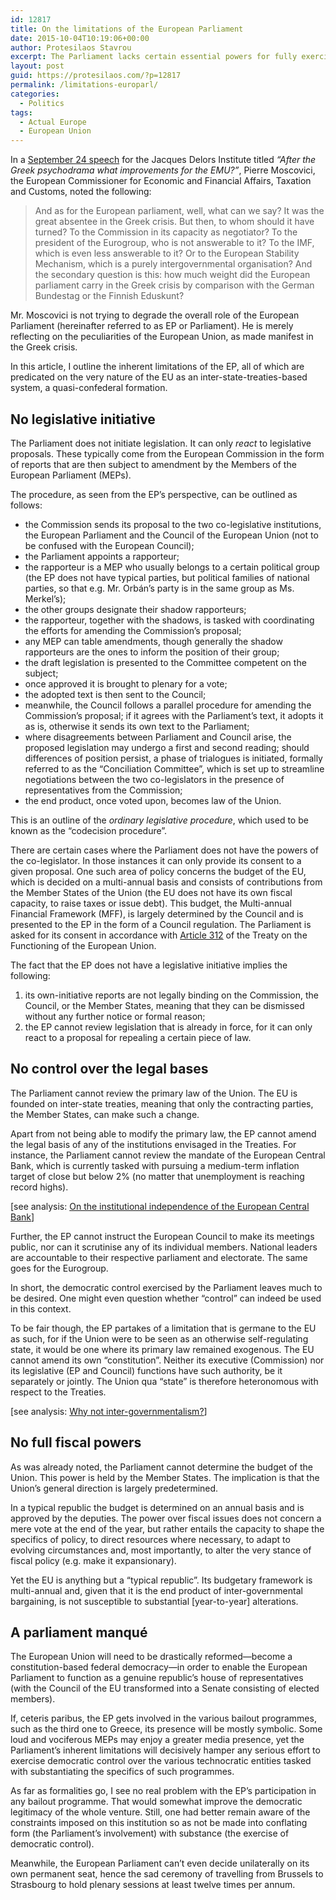 ```yaml
---
id: 12817
title: On the limitations of the European Parliament
date: 2015-10-04T10:19:06+00:00
author: Protesilaos Stavrou
excerpt: The Parliament lacks certain essential powers for fully exercising its democratic mandate and for exerting effective control over the institutions it scrutinises. Its inherent limitations can be attributed to the very nature of the European Union as an inter-state-treaties-based system, a peculiar quasi-confederation.
layout: post
guid: https://protesilaos.com/?p=12817
permalink: /limitations-europarl/
categories:
  - Politics
tags:
  - Actual Europe
  - European Union
---
```

In a <a href="http://www.delorsinstitute.eu/011-21955-After-the-Greek-psychodrama-what-improvements-for-the-EMU.html" target="_blank">September 24 speech</a> for the Jacques Delors Institute titled _“After the Greek psychodrama what improvements for the EMU?”_, Pierre Moscovici, the European Commissioner for Economic and Financial Affairs, Taxation and Customs, noted the following:

> And as for the European parliament, well, what can we say? It was the great absentee in the Greek crisis. But then, to whom should it have turned? To the Commission in its capacity as negotiator? To the president of the Eurogroup, who is not answerable to it? To the IMF, which is even less answerable to it? Or to the European Stability Mechanism, which is a purely intergovernmental organisation? And the secondary question is this: how much weight did the European parliament carry in the Greek crisis by comparison with the German Bundestag or the Finnish Eduskunt?

Mr. Moscovici is not trying to degrade the overall role of the European Parliament (hereinafter referred to as EP or Parliament). He is merely reflecting on the peculiarities of the European Union, as made manifest in the Greek crisis.

In this article, I outline the inherent limitations of the EP, all of which are predicated on the very nature of the EU as an inter-state-treaties-based system, a quasi-confederal formation.

## No legislative initiative

The Parliament does not initiate legislation. It can only _react_ to legislative proposals. These typically come from the European Commission in the form of reports that are then subject to amendment by the Members of the European Parliament (MEPs).

The procedure, as seen from the EP&#8217;s perspective, can be outlined as follows:

  * the Commission sends its proposal to the two co-legislative institutions, the European Parliament and the Council of the European Union (not to be confused with the European Council);
  * the Parliament appoints a rapporteur;
  * the rapporteur is a MEP who usually belongs to a certain political group (the EP does not have typical parties, but political families of national parties, so that e.g. Mr. Orbán’s party is in the same group as Ms. Merkel’s);
  * the other groups designate their shadow rapporteurs;
  * the rapporteur, together with the shadows, is tasked with coordinating the efforts for amending the Commission’s proposal;
  * any MEP can table amendments, though generally the shadow rapporteurs are the ones to inform the position of their group;
  * the draft legislation is presented to the Committee competent on the subject;
  * once approved it is brought to plenary for a vote;
  * the adopted text is then sent to the Council;
  * meanwhile, the Council follows a parallel procedure for amending the Commission’s proposal; if it agrees with the Parliament&#8217;s text, it adopts it as is, otherwise it sends its own text to the Parliament;
  * where disagreements between Parliament and Council arise, the proposed legislation may undergo a first and second reading; should differences of position persist, a phase of trialogues is initiated, formally referred to as the &#8220;Conciliation Committee&#8221;, which is set up to streamline negotiations between the two co-legislators in the presence of representatives from the Commission;
  * the end product, once voted upon, becomes law of the Union.

This is an outline of the _ordinary legislative procedure_, which used to be known as the “codecision procedure”.

There are certain cases where the Parliament does not have the powers of the co-legislator. In those instances it can only provide its consent to a given proposal. One such area of policy concerns the budget of the EU, which is decided on a multi-annual basis and consists of contributions from the Member States of the Union (the EU does not have its own fiscal capacity, to raise taxes or issue debt). This budget, the Multi-annual Financial Framework (MFF), is largely determined by the Council and is presented to the EP in the form of a Council regulation. The Parliament is asked for its consent in accordance with <a href="http://eur-lex.europa.eu/legal-content/EN/TXT/HTML/?uri=OJ:C:2010:083:FULL&from=en" target="_blank">Article 312</a> of the Treaty on the Functioning of the European Union.

The fact that the EP does not have a legislative initiative implies the following:

  1. its own-initiative reports are not legally binding on the Commission, the Council, or the Member States, meaning that they can be dismissed without any further notice or formal reason;
  2. the EP cannot review legislation that is already in force, for it can only react to a proposal for repealing a certain piece of law.

## No control over the legal bases

The Parliament cannot review the primary law of the Union. The EU is founded on inter-state treaties, meaning that only the contracting parties, the Member States, can make such a change.

Apart from not being able to modify the primary law, the EP cannot amend the legal basis of any of the institutions envisaged in the Treaties. For instance, the Parliament cannot review the mandate of the European Central Bank, which is currently tasked with pursuing a medium-term inflation target of close but below 2% (no matter that unemployment is reaching record highs).

[see analysis: [On the institutional independence of the European Central Bank](https://protesilaos.com/institutional-independence-ecb/)]

Further, the EP cannot instruct the European Council to make its meetings public, nor can it scrutinise any of its individual members. National leaders are accountable to their respective parliament and electorate. The same goes for the Eurogroup.

In short, the democratic control exercised by the Parliament leaves much to be desired. One might even question whether “control” can indeed be used in this context.

To be fair though, the EP partakes of a limitation that is germane to the EU as such, for if the Union were to be seen as an otherwise self-regulating state, it would be one where its primary law remained exogenous. The EU cannot amend its own “constitution”. Neither its executive (Commission) nor its legislative (EP and Council) functions have such authority, be it separately or jointly. The Union qua &#8220;state&#8221; is therefore heteronomous with respect to the Treaties.

[see analysis: [Why not inter-governmentalism?](https://protesilaos.com/why-inter-governmentalism/)]

## No full fiscal powers

As was already noted, the Parliament cannot determine the budget of the Union. This power is held by the Member States. The implication is that the Union’s general direction is largely predetermined.

In a typical republic the budget is determined on an annual basis and is approved by the deputies. The power over fiscal issues does not concern a mere vote at the end of the year, but rather entails the capacity to shape the specifics of policy, to direct resources where necessary, to adapt to evolving circumstances and, most importantly, to alter the very stance of fiscal policy (e.g. make it expansionary).

Yet the EU is anything but a “typical republic”. Its budgetary framework is multi-annual and, given that it is the end product of inter-governmental bargaining, is not susceptible to substantial [year-to-year] alterations.

## A parliament manqué

The European Union will need to be drastically reformed—become a constitution-based federal democracy—in order to enable the European Parliament to function as a genuine republic’s house of representatives (with the Council of the EU transformed into a Senate consisting of elected members).

If, ceteris paribus, the EP gets involved in the various bailout programmes, such as the third one to Greece, its presence will be mostly symbolic. Some loud and vociferous MEPs may enjoy a greater media presence, yet the Parliament’s inherent limitations will decisively hamper any serious effort to exercise democratic control over the various technocratic entities tasked with substantiating the specifics of such programmes.

As far as formalities go, I see no real problem with the EP’s participation in any bailout programme. That would somewhat improve the democratic legitimacy of the whole venture. Still, one had better remain aware of the constraints imposed on this institution so as not be made into conflating form (the Parliament’s involvement) with substance (the exercise of democratic control).

Meanwhile, the European Parliament can&#8217;t even decide unilaterally on its own permanent seat, hence the sad ceremony of travelling from Brussels to Strasbourg to hold plenary sessions at least twelve times per annum.